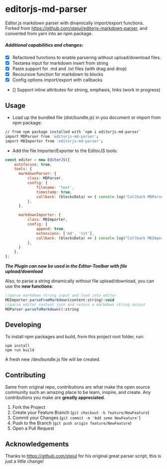 # editorjs-md-parser
Editor.js markdown parser with dinamically import/export functions.\
Forked from https://github.com/stejul/editorjs-markdown-parser, and converted from yarn into an npm package.

##### Additional capabilities and changes:
- [x] Refactored functions to enable parsering without upload/download files.
- [x] Textarea input for markdown insert from string
- [x] Paste support for .md and .txt files (with drag and drop)
- [x] Recoursive function for markdown to blocks
- [x] Config options import/export with callbacks
- [\] Support inline attributes for strong, emphasis, links (work in progress)


## Usage

- Load up the bundled file (dist/bundle.js) in you document or import from npm package:

```bash
// from npm package installed with `npm i editorjs-md-parser`
import MDParser from 'editorjs-md-parser';
import MDImporter from 'editorjs-md-parser';
```

- Add the file Importer/Exporter to the EditorJS tools:

```js
const editor = new EditorJS({
    autofocuse: true,
    tools: {
      markdownParser: {
          class: MDParser,
          config: {
              filename: 'test',
              timestamp: true,
              callback: (blocksData) => { console.log("Callback MDParser", blocksData) }
          },
      },

      markdownImporter: {
          class: MDImporter,
          config: {
              append: true,
              extensions: ['md', 'txt'],
              callback: (blocksData) => { console.log("Callback MDImporter", blocksData) }
          },
      }
    },
};
```

***The Plugin can now be used in the Editor-Toolbar with file upload/download***

Also, to parse a string dinamically without file upload/download, you can use the **new functions**:

```js
//parse markdown string input and load into editor
MDImporter.parseFromMarkdown(content:string):void
//parse editor content json and return a markdown string output
MDParser.parseToMarkdown():string
```

## Developing

To install npm packages and build, from this project root folder, run:

```
npm install
npm run build
```

A fresh new /dev/bundle.js file will be created.

## Contributing

Same from original repo, 
contributions are what make the open source community such an amazing place to be learn, inspire, and create. Any contributions you make are **greatly appreciated**.

1. Fork the Project
2. Create your Feature Branch (`git checkout -b feature/NewFeature`)
3. Commit your Changes (`git commit -m 'Add some NewFeature'`)
4. Push to the Branch (`git push origin feature/NewFeature`)
5. Open a Pull Request

## Acknowledgements

Thanks to https://github.com/stejul for his original great parser script, this is just a little change!
